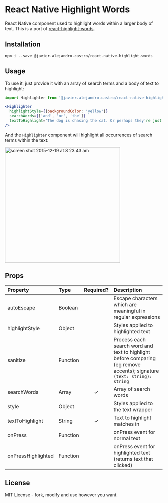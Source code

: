 # React Native Highlight Words

React Native component used to highlight words within a larger body of text. This is a port of [react-highlight-words](https://github.com/bvaughn/react-highlight-words).

## Installation

```
npm i --save @javier.alejandro.castro/react-native-highlight-words
```

## Usage

To use it, just provide it with an array of search terms and a body of text to highlight:

```jsx
import Highlighter from '@javier.alejandro.castro/react-native-highlight-words';

<Highlighter
  highlightStyle={{backgroundColor: 'yellow'}}
  searchWords={['and', 'or', 'the']}
  textToHighlight='The dog is chasing the cat. Or perhaps they're just playing?'
/>
```

And the `Highlighter` component will highlight all occurrences of search terms within the text:

<img width="368" alt="screen shot 2015-12-19 at 8 23 43 am" src="https://cloud.githubusercontent.com/assets/29597/11914033/e3c319f6-a629-11e5-896d-1a5ce22c9ea2.png">

## Props

| Property           | Type          | Required? | Description                                                                                                             |
| :----------------- | :------------ | :-------: | :---------------------------------------------------------------------------------------------------------------------- |
| autoEscape         | Boolean       |           | Escape characters which are meaningful in regular expressions                                                           |
| highlightStyle     | Object        |           | Styles applied to highlighted text                                                                                      |
| sanitize           | Function      |           | Process each search word and text to highlight before comparing (eg remove accents); signature `(text: string): string` |
| searchWords        | Array<String> |     ✓     | Array of search words                                                                                                   |
| style              | Object        |           | Styles applied to the text wrapper                                                                                      |
| textToHighlight    | String        |     ✓     | Text to highlight matches in                                                                                            |
| onPress            | Function      |           | onPress event for normal text                                                                                           |
| onPressHighlighted | Function      |           | onPress event for highlighted text (returns text that clicked)                                                          |

## License

MIT License - fork, modify and use however you want.
